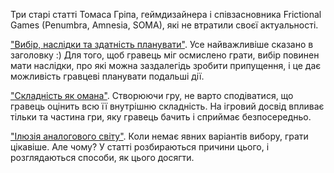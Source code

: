 Три старі статті Томаса Гріпа, геймдизайнера і співзасновника Frictional Games (Penumbra, Amnesia, SOMA), які не втратили своєї актуальності.

["Вибір, наслідки та здатність планувати"](https://frictionalgames.blogspot.com/2017/06/choices-consequences-and-ability-to-plan.html). Усе найважливіше сказано в заголовку :) Для того, щоб гравець міг осмислено грати, вибір повинен мати наслідки, про які можна заздалегідь зробити припущення, і це дає можливість гравцеві планувати подальші дії.

["Складність як омана"](https://frictionalgames.blogspot.com/2017/06/the-complexity-fallacy.html). Створюючи гру, не варто сподіватися, що гравець оцінить всю її внутрішню складність. На ігровий досвід впливає тільки та частина гри, яку гравець бачить і сприймає безпосередньо.

["Ілюзія аналогового світу"](https://frictionalgames.blogspot.com/2017/07/the-illusion-of-analog-world.html). Коли немає явних варіантів вибору, грати цікавіше. Але чому? У статті розбираються причини цього, і розглядаються способи, як цього досягти.

